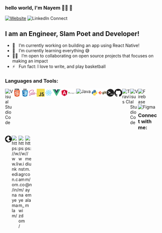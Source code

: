 ### hello world, I'm Nayem 👋🏽 🚀
[![Website](https://img.shields.io/website?label=nayemalam.com&style=for-the-badge&url=https%3A%2F%2Fnayemalam.com)](https://nayemalam.com)
![LinkedIn Connect](https://img.shields.io/twitter/url?color=0077B5&label=Connect%20%40nayemalam&logo=LinkedIn&logoColor=0077B5&style=for-the-badge&url=https%3A%2F%2Fwww.linkedin.com%2Fin%2Fnayemalam%2F)

## I am an Engineer, Slam Poet and Developer!
- 👀 &nbsp; I’m currently working on building an app using React Native!
- 🌱 &nbsp; I’m currently learning everything 😅
- 🤲🏽 &nbsp; I’m open to collaborating on open source projects that focuses on making an impact
- ⚡ &nbsp; Fun fact: I love to write, and play basketball

### Languages and Tools:
<div style="display: inline;">
<img align="left" alt="Visual Studio Code" width="26px" src="https://upload.wikimedia.org/wikipedia/commons/thumb/9/9a/Visual_Studio_Code_1.35_icon.svg/120px-Visual_Studio_Code_1.35_icon.svg.png" /> 
<img align="left" alt="HTML" width="26px" src="https://raw.githubusercontent.com/github/explore/80688e429a7d4ef2fca1e82350fe8e3517d3494d/topics/html/html.png" /> 
<img align="left" alt="CSS" width="26px" src="https://raw.githubusercontent.com/github/explore/80688e429a7d4ef2fca1e82350fe8e3517d3494d/topics/css/css.png" /> 
<img align="left" alt="SASS" width="26px" src="https://raw.githubusercontent.com/github/explore/80688e429a7d4ef2fca1e82350fe8e3517d3494d/topics/sass/sass.png" /> <img align="left" alt="JS" width="26px" src="https://raw.githubusercontent.com/github/explore/80688e429a7d4ef2fca1e82350fe8e3517d3494d/topics/javascript/javascript.png" /> 
<img align="left" alt="REACT" width="26px" src="https://raw.githubusercontent.com/github/explore/80688e429a7d4ef2fca1e82350fe8e3517d3494d/topics/react/react.png" /> 
<img align="left" alt="Vue" width="26px" src="https://raw.githubusercontent.com/github/explore/80688e429a7d4ef2fca1e82350fe8e3517d3494d/topics/vue/vue.png" /> 
<img align="left" alt="Angular" width="26px" src="https://raw.githubusercontent.com/github/explore/80688e429a7d4ef2fca1e82350fe8e3517d3494d/topics/angular/angular.png" /> 
<img align="left" alt="MongoDB" width="26px" src="https://raw.githubusercontent.com/github/explore/80688e429a7d4ef2fca1e82350fe8e3517d3494d/topics/mongodb/mongodb.png" /> 
<img align="left" alt="Java" height="26px" src="https://logos-download.com/wp-content/uploads/2016/10/Java_logo.png" /> 
<img align="left" alt="Python" width="26px" src="https://raw.githubusercontent.com/github/explore/80688e429a7d4ef2fca1e82350fe8e3517d3494d/topics/python/python.png" />
<img align="left" alt="Git Bash" width="26px" src="https://raw.githubusercontent.com/github/explore/80688e429a7d4ef2fca1e82350fe8e3517d3494d/topics/git/git.png" /> 
<img align="left" alt="Terminal" width="26px" src="https://raw.githubusercontent.com/github/explore/80688e429a7d4ef2fca1e82350fe8e3517d3494d/topics/terminal/terminal.png" /> 
<img align="left" alt="GitHub" width="26px" src="https://raw.githubusercontent.com/github/explore/78df643247d429f6cc873026c0622819ad797942/topics/github/github.png" /> 
<img align="left" alt="Travis CI" width="26px" src="https://cdn.freebiesupply.com/logos/large/2x/spring-3-logo-png-transparent.png" /> 
<img align="left" alt="Visual Studio Code" width="26px" src="https://developer.ibm.com/swift/wp-content/uploads/sites/69/2017/02/Travis-Mascot.png" /> 
<img align="left" alt="Firebase" width="26px" src="https://cdn.iconscout.com/icon/free/png-512/firebase-1-282796.png" /> 
<img align="left" alt="Figma" height="26px" src="https://cdn.worldvectorlogo.com/logos/figma-1.svg" /> 
</div>

<br />

### Connect with me:
[<img align="left" alt="https://nayemalam.com/" width="22px" src="https://raw.githubusercontent.com/iconic/open-iconic/master/svg/globe.svg" />](https://nayemalam.com/)
[<img align="left" alt="https://www.linkedin.com/in/nayemalam/" width="22px" src="https://cdn.jsdelivr.net/npm/simple-icons@v3/icons/linkedin.svg" />](https://www.linkedin.com/in/nayemalam/)
[<img align="left" alt="https://www.instagram.com/nayem_wizdom/" width="22px" src="https://cdn.jsdelivr.net/npm/simple-icons@v3/icons/instagram.svg" />](https://www.instagram.com/nayem_wizdom/)
[<img align="left" alt="https://medium.com/@nayemalam" width="22px" src="https://cdn.jsdelivr.net/npm/simple-icons@v3/icons/medium.svg" />](https://medium.com/@nayemalam)
